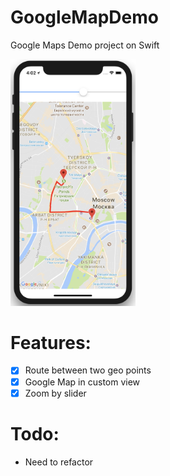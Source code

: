 # GoogleMapDemo
Google Maps Demo project on Swift

<img src="Screenshots/route.png" width="200px" alt="Route" title="Route" >

# Features:
- [x] Route between two geo points  
- [x] Google Map in custom view  
- [x] Zoom by slider  

# Todo:
- Need to refactor

